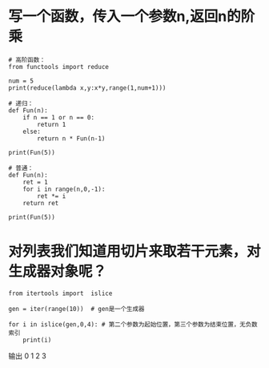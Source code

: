 # 写一个函数，传入一个参数n,返回n的阶乘
```
# 高阶函数：
from functools import reduce

num = 5
print(reduce(lambda x,y:x*y,range(1,num+1)))

# 递归：
def Fun(n):
    if n == 1 or n == 0:
        return 1
    else:
        return n * Fun(n-1)

print(Fun(5))

# 普通：
def Fun(n):
    ret = 1
    for i in range(n,0,-1):
        ret *= i
    return ret

print(Fun(5))
```
# 对列表我们知道用切片来取若干元素，对生成器对象呢？
```
from itertools import  islice

gen = iter(range(10))  # gen是一个生成器

for i in islice(gen,0,4): # 第二个参数为起始位置，第三个参数为结束位置，无负数索引
    print(i)
 ```
 输出
 0
 1
 2
 3
